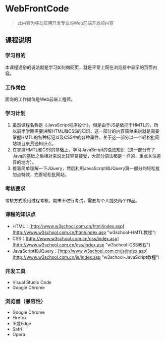 # WebFrontCode

>此内容为移动应用开发专业的Web前端开发的内容

## 课程说明

### 学习目的

本课程通俗的说法就是学习如何做网页，就是平常上网在浏览器中显示的页面内容。

### 工作岗位

面向的工作岗位是Web前端工程师。

### 学习计划

1. 虽然课程名称是《JavaScript程序设计》，但是由于JS是依托于HMTL的，所以前半学期需要讲解HTML和CSS的知识，这一部分的内容简单来说就是需要掌握HMTL的各种标记以及CSS中的各种属性，关于这一部分以一个轻松批网站项目来贯通知识点。
2. 在掌握HMTL和CSS的基础上，学习JavaScript的语法知识（这一部分有了Java的基础之后相对来说比较容易接受，大部分语法都是一样的，重点关注差异的地方）。
3. 接着简单理解一下JQuery，然后利用JavaScript和JQuery第一部分的轻松批加点特效，完善轻松批网站。

### 考核要求

考核方式采用过程考核，期末不进行考试，需要每个人提交两个作品。

### 课程的知识点

* HTML：[http://www.w3school.com.cn/html/index.asp](http://www.w3school.com.cn/html/index.asp "w3school-HMTL教程")
* CSS：[http://www.w3school.com.cn/css/index.asp](http://www.w3school.com.cn/css/index.asp "w3school-CSS教程")
* JavaScript和JQuery：[http://www.w3school.com.cn/js/index.asp](http://www.w3school.com.cn/js/index.asp "w3school-JavaScript教程")

### 开发工具

* Visual Studio Code
* Google Chrome

### 浏览器（兼容性）

* Google Chrome
* Firefox
* IE或Edge
* Safri
* Opera